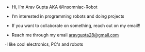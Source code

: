 - Hi, I’m Arav Gupta AKA @Insomniac-Robot 
- I’m interested in programming robots and doing projects
- If you want to collaborate on something, reach out on my email!!

- Reach me through my email aravgupta28@gmail.com

-I like cool electronics, PC's and robots 

<!---
Insomniac-Robot/Insomniac-Robot is a ✨ special ✨ repository because its `README.md` (this file) appears on your GitHub profile.
You can click the Preview link to take a look at your changes.
--->

